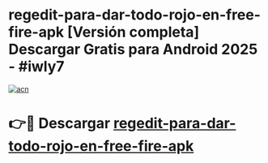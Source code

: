 # regedit-para-dar-todo-rojo-en-free-fire-apk  [Versión completa] Descargar Gratis para Android 2025 - #iwly7

[![acn](https://github.com/user-attachments/assets/0f9c940e-d8b0-45ae-aac7-cd30a18b3e1c)](https://apps.freeplayer.one?title=regedit-para-dar-todo-rojo-en-free-fire-apk&ref=9F)

# 👉🔴 Descargar [regedit-para-dar-todo-rojo-en-free-fire-apk](https://apps.freeplayer.one?title=regedit-para-dar-todo-rojo-en-free-fire-apk&ref=9F)
